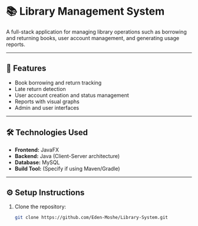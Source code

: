 # 📚 Library Management System

A full-stack application for managing library operations such as borrowing and returning books, user account management, and generating usage reports.

---

## 🚀 Features

- Book borrowing and return tracking
- Late return detection
- User account creation and status management
- Reports with visual graphs
- Admin and user interfaces

---

## 🛠️ Technologies Used

- **Frontend:** JavaFX
- **Backend:** Java (Client-Server architecture)
- **Database:** MySQL
- **Build Tool:** (Specify if using Maven/Gradle)

---

## ⚙️ Setup Instructions

1. Clone the repository:
   ```bash
   git clone https://github.com/Eden-Moshe/Library-System.git
